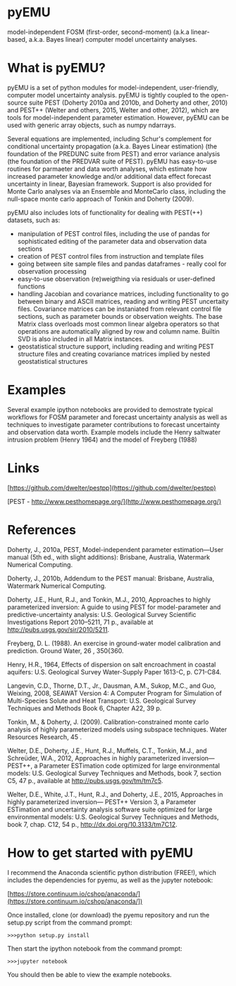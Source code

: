 pyEMU
=====

model-independent FOSM (first-order, second-moment) (a.k.a linear-based, a.k.a. Bayes linear) computer model uncertainty analyses.

What is pyEMU?
================

pyEMU is a set of python modules for model-independent, user-friendly, computer model uncertainty analysis.  pyEMU is tightly coupled to the open-source suite PEST (Doherty 2010a and 2010b, and Doherty and other, 2010) and PEST++ (Welter and others, 2015, Welter and other, 2012), which are tools for model-independent parameter estimation.  However, pyEMU can be used with generic array objects, such as numpy ndarrays.

Several equations are implemented, including Schur's complement for conditional uncertainty propagation (a.k.a. Bayes Linear estimation) (the foundation of the PREDUNC suite from PEST) and error variance analysis (the foundation of the PREDVAR suite of PEST).  pyEMU has easy-to-use routines for parmaeter and data worth analyses, which estimate how increased parameter knowledge and/or additional data effect forecast uncertainty in linear, Bayesian framework.  Support is also provided for Monte Carlo analyses via an Ensemble and MonteCarlo class, including the null-space monte carlo approach of Tonkin and Doherty (2009).

pyEMU also includes lots of functionality for dealing with PEST(++) datasets, such as:
* manipulation of PEST control files, including the use of pandas for sophisticated editing of the parameter data and observation data sections
* creation of PEST control files from instruction and template files
* going between site sample files and pandas dataframes - really cool for observation processing
* easy-to-use observation (re)weigthing via residuals or user-defined functions
* handling Jacobian and covariance matrices, including functionality to go between binary and ASCII matrices, reading and writing PEST uncertaity files.  Covariance matrices can be instaniated from relevant control file sections, such as parameter bounds or observation weights.  The base Matrix class overloads most common linear algebra operators so that operations are automatically aligned by row and column name.  Builtin SVD is also included in all Matrix instances.
* geostatistical structure support, including reading and writing PEST structure files and creating covariance matrices implied by nested geostatistical structures

Examples
========

Several example ipython notebooks are provided to demostrate typical workflows for FOSM parameter and forecast uncertainty analysis as well as techniques to investigate parameter contributions to forecast uncertainty and observation data worth. Example models include the Henry saltwater intrusion problem (Henry 1964) and the model of Freyberg (1988)

Links
=====

[https://github.com/dwelter/pestpp](https://github.com/dwelter/pestpp)

[PEST - http://www.pesthomepage.org/](http://www.pesthomepage.org/)



References
==========

Doherty, J., 2010a, PEST, Model-independent parameter estimation—User manual (5th ed., with slight additions):
Brisbane, Australia, Watermark Numerical Computing.

Doherty, J., 2010b, Addendum to the PEST manual: Brisbane, Australia, Watermark Numerical Computing.

Doherty, J.E., Hunt, R.J., and Tonkin, M.J., 2010, Approaches to highly parameterized inversion: A guide to using PEST for model-parameter and predictive-uncertainty analysis: U.S. Geological Survey Scientific Investigations Report 2010–5211, 71 p., available at http://pubs.usgs.gov/sir/2010/5211.

Freyberg, D. L. (1988). An exercise in ground-water model calibration and prediction. Ground Water, 26 , 350{360.

Henry, H.R., 1964, Effects of dispersion on salt encroachment in coastal aquifers: U.S. Geological Survey Water-Supply Paper 1613-C, p. C71-C84.

Langevin, C.D., Thorne, D.T., Jr., Dausman, A.M., Sukop, M.C., and Guo, Weixing, 2008, SEAWAT Version 4: A Computer Program for Simulation of Multi-Species Solute and Heat Transport: U.S. Geological Survey Techniques and Methods Book 6, Chapter A22, 39 p.

Tonkin, M., & Doherty, J. (2009). Calibration-constrained monte carlo analysis of highly parameterized models using subspace techniques. Water Resources Research, 45 .

Welter, D.E., Doherty, J.E., Hunt, R.J., Muffels, C.T., Tonkin, M.J., and Schreüder, W.A., 2012, Approaches in highly parameterized inversion—PEST++, a Parameter ESTimation code optimized for large environmental models: U.S. Geological Survey Techniques and Methods, book 7, section C5, 47 p., available at http://pubs.usgs.gov/tm/tm7c5.

Welter, D.E., White, J.T., Hunt, R.J., and Doherty, J.E., 2015, Approaches in highly parameterized inversion— PEST++ Version 3, a Parameter ESTimation and uncertainty analysis software suite optimized for large environmental models: U.S. Geological Survey Techniques and Methods, book 7, chap. C12, 54 p., http://dx.doi.org/10.3133/tm7C12.


How to get started with pyEMU
=============================

I recommend the Anaconda scientific python distribution (FREE!), which includes the dependencies for pyemu, as well as the jupyter notebook:

[https://store.continuum.io/cshop/anaconda/](https://store.continuum.io/cshop/anaconda/])

Once installed, clone (or download) the pyemu repository and run the setup.py script from the command prompt:

`>>>python setup.py install`

Then start the ipython notebook from the command prompt:

`>>>jupyter notebook`

You should then be able to view the example notebooks.


